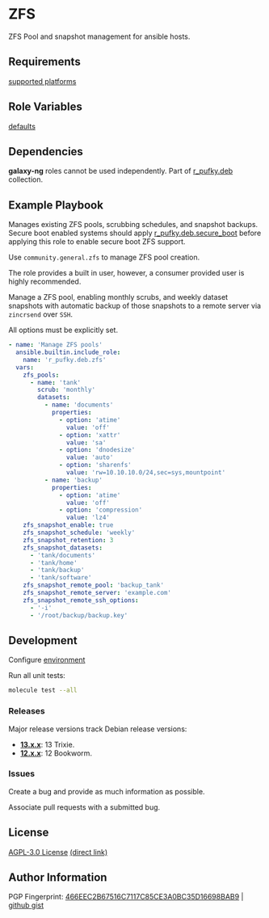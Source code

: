# ZFS
ZFS Pool and snapshot management for ansible hosts.

## Requirements
[supported platforms](https://github.com/r-pufky/ansible_zfs/blob/main/meta/main.yml)

## Role Variables
[defaults](https://github.com/r-pufky/ansible_zfs/blob/main/defaults/main)

## Dependencies
**galaxy-ng** roles cannot be used independently. Part of
[r_pufky.deb](https://github.com/r-pufky/ansible_collection_deb) collection.

## Example Playbook
Manages existing ZFS pools, scrubbing schedules, and snapshot backups. Secure
boot enabled systems should apply [r_pufky.deb.secure_boot](https://github.com/r-pufky/ansible_secure_boot)
before applying this role to enable secure boot ZFS support.

Use `community.general.zfs` to manage ZFS pool creation.

The role provides a built in user, however, a consumer provided user is highly
recommended.

Manage a ZFS pool, enabling monthly scrubs, and weekly dataset snapshots with
automatic backup of those snapshots to a remote server via `zincrsend` over
`SSH`.

All options must be explicitly set.

``` yaml
- name: 'Manage ZFS pools'
  ansible.builtin.include_role:
    name: 'r_pufky.deb.zfs'
  vars:
    zfs_pools:
      - name: 'tank'
        scrub: 'monthly'
        datasets:
          - name: 'documents'
            properties:
              - option: 'atime'
                value: 'off'
              - option: 'xattr'
                value: 'sa'
              - option: 'dnodesize'
                value: 'auto'
              - option: 'sharenfs'
                value: 'rw=10.10.10.0/24,sec=sys,mountpoint'
          - name: 'backup'
            properties:
              - option: 'atime'
                value: 'off'
              - option: 'compression'
                value: 'lz4'
    zfs_snapshot_enable: true
    zfs_snapshot_schedule: 'weekly'
    zfs_snapshot_retention: 3
    zfs_snapshot_datasets:
      - 'tank/documents'
      - 'tank/home'
      - 'tank/backup'
      - 'tank/software'
    zfs_snapshot_remote_pool: 'backup_tank'
    zfs_snapshot_remote_server: 'example.com'
    zfs_snapshot_remote_ssh_options:
      - '-i'
      - '/root/backup/backup.key'
```

## Development
Configure [environment](https://github.com/r-pufky/ansible_collection_docs/blob/main/ansible/environment.md)

Run all unit tests:
``` bash
molecule test --all
```

### Releases
Major release versions track Debian release versions:

* **[13.x.x](https://github.com/r-pufky/ansible_zfs)**: 13 Trixie.
* **[12.x.x](https://github.com/r-pufky/ansible_zfs/tree/12.x)**: 12 Bookworm.

### Issues
Create a bug and provide as much information as possible.

Associate pull requests with a submitted bug.

## License
[AGPL-3.0 License](https://www.tldrlegal.com/license/gnu-affero-general-public-license-v3-agpl-3-0)
 [(direct link)](https://github.com/r-pufky/ansible_zfs/blob/main/LICENSE)

## Author Information
PGP Fingerprint: [466EEC2B67516C7117C85CE3A0BC35D16698BAB9](https://keys.openpgp.org/vks/v1/by-fingerprint/466EEC2B67516C7117C85CE3A0BC35D16698BAB9)
| [github gist](https://gist.github.com/r-pufky/a8df36977c55b5bb20829267c4c49d22)
